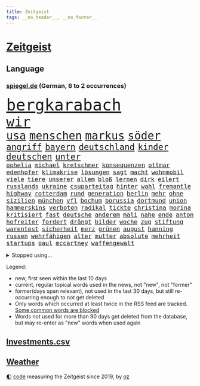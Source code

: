```yaml
---
title: Zeitgeist
tags: __no_header__, __no_footer__
---
```


# [Zeitgeist](https://oliz.io/zeitgeist/)

## Language

<h3><a href="https://www.spiegel.de" target="_blank">spiegel.de</a> (German, 6 to 2 occurrences)</h3>
<p style="font-family:monospace">
<span style="font-size:32pt"><a href="news_links.html#bergkarabach" class="current">bergkarabach</a></span>
<br>
<span style="font-size:27pt"><a href="news_links.html#wir" class="current">wir</a></span>
<br>
<span style="font-size:22pt"><a href="news_links.html#usa" class="current">usa</a></span>
<span style="font-size:22pt"><a href="news_links.html#menschen" class="current">menschen</a></span>
<span style="font-size:22pt"><a href="news_links.html#markus" class="current">markus</a></span>
<span style="font-size:22pt"><a href="news_links.html#söder" class="current">söder</a></span>
<br>
<span style="font-size:17pt"><a href="news_links.html#angriff" class="current">angriff</a></span>
<span style="font-size:17pt"><a href="news_links.html#bayern" class="current">bayern</a></span>
<span style="font-size:17pt"><a href="news_links.html#deutschland" class="current">deutschland</a></span>
<span style="font-size:17pt"><a href="news_links.html#kinder" class="current">kinder</a></span>
<span style="font-size:17pt"><a href="news_links.html#deutschen" class="current">deutschen</a></span>
<span style="font-size:17pt"><a href="news_links.html#unter" class="current">unter</a></span>
<br>
<span style="font-size:12pt"><a href="news_links.html#ophelia" class="new">ophelia</a></span>
<span style="font-size:12pt"><a href="news_links.html#michael" class="current">michael</a></span>
<span style="font-size:12pt"><a href="news_links.html#kretschmer" class="current">kretschmer</a></span>
<span style="font-size:12pt"><a href="news_links.html#konsequenzen" class="current">konsequenzen</a></span>
<span style="font-size:12pt"><a href="news_links.html#ottmar" class="new">ottmar</a></span>
<span style="font-size:12pt"><a href="news_links.html#edenhofer" class="new">edenhofer</a></span>
<span style="font-size:12pt"><a href="news_links.html#klimakrise" class="current">klimakrise</a></span>
<span style="font-size:12pt"><a href="news_links.html#lösungen" class="current">lösungen</a></span>
<span style="font-size:12pt"><a href="news_links.html#sagt" class="current">sagt</a></span>
<span style="font-size:12pt"><a href="news_links.html#macht" class="current">macht</a></span>
<span style="font-size:12pt"><a href="news_links.html#wohnmobil" class="current">wohnmobil</a></span>
<span style="font-size:12pt"><a href="news_links.html#viele" class="current">viele</a></span>
<span style="font-size:12pt"><a href="news_links.html#tiere" class="current">tiere</a></span>
<span style="font-size:12pt"><a href="news_links.html#unserer" class="current">unserer</a></span>
<span style="font-size:12pt"><a href="news_links.html#allem" class="current">allem</a></span>
<span style="font-size:12pt"><a href="news_links.html#bloß" class="current">bloß</a></span>
<span style="font-size:12pt"><a href="news_links.html#lernen" class="current">lernen</a></span>
<span style="font-size:12pt"><a href="news_links.html#dirk" class="current">dirk</a></span>
<span style="font-size:12pt"><a href="news_links.html#eilert" class="new">eilert</a></span>
<span style="font-size:12pt"><a href="news_links.html#russlands" class="current">russlands</a></span>
<span style="font-size:12pt"><a href="news_links.html#ukraine" class="current">ukraine</a></span>
<span style="font-size:12pt"><a href="news_links.html#csuparteitag" class="new">csuparteitag</a></span>
<span style="font-size:12pt"><a href="news_links.html#hinter" class="current">hinter</a></span>
<span style="font-size:12pt"><a href="news_links.html#wahl" class="current">wahl</a></span>
<span style="font-size:12pt"><a href="news_links.html#fremantle" class="current">fremantle</a></span>
<span style="font-size:12pt"><a href="news_links.html#highway" class="current">highway</a></span>
<span style="font-size:12pt"><a href="news_links.html#rotterdam" class="new">rotterdam</a></span>
<span style="font-size:12pt"><a href="news_links.html#rund" class="current">rund</a></span>
<span style="font-size:12pt"><a href="news_links.html#generation" class="current">generation</a></span>
<span style="font-size:12pt"><a href="news_links.html#berlin" class="current">berlin</a></span>
<span style="font-size:12pt"><a href="news_links.html#mehr" class="current">mehr</a></span>
<span style="font-size:12pt"><a href="news_links.html#ohne" class="current">ohne</a></span>
<span style="font-size:12pt"><a href="news_links.html#sizilien" class="current">sizilien</a></span>
<span style="font-size:12pt"><a href="news_links.html#münchen" class="current">münchen</a></span>
<span style="font-size:12pt"><a href="news_links.html#vfl" class="current">vfl</a></span>
<span style="font-size:12pt"><a href="news_links.html#bochum" class="current">bochum</a></span>
<span style="font-size:12pt"><a href="news_links.html#borussia" class="current">borussia</a></span>
<span style="font-size:12pt"><a href="news_links.html#dortmund" class="current">dortmund</a></span>
<span style="font-size:12pt"><a href="news_links.html#union" class="current">union</a></span>
<span style="font-size:12pt"><a href="news_links.html#hammerskins" class="new">hammerskins</a></span>
<span style="font-size:12pt"><a href="news_links.html#verboten" class="current">verboten</a></span>
<span style="font-size:12pt"><a href="news_links.html#radikal" class="current">radikal</a></span>
<span style="font-size:12pt"><a href="news_links.html#tickte" class="new">tickte</a></span>
<span style="font-size:12pt"><a href="news_links.html#christina" class="current">christina</a></span>
<span style="font-size:12pt"><a href="news_links.html#morina" class="new">morina</a></span>
<span style="font-size:12pt"><a href="news_links.html#kritisiert" class="current">kritisiert</a></span>
<span style="font-size:12pt"><a href="news_links.html#fast" class="current">fast</a></span>
<span style="font-size:12pt"><a href="news_links.html#deutsche" class="current">deutsche</a></span>
<span style="font-size:12pt"><a href="news_links.html#anderem" class="current">anderem</a></span>
<span style="font-size:12pt"><a href="news_links.html#mali" class="current">mali</a></span>
<span style="font-size:12pt"><a href="news_links.html#nahe" class="current">nahe</a></span>
<span style="font-size:12pt"><a href="news_links.html#ende" class="current">ende</a></span>
<span style="font-size:12pt"><a href="news_links.html#anton" class="current">anton</a></span>
<span style="font-size:12pt"><a href="news_links.html#hofreiter" class="current">hofreiter</a></span>
<span style="font-size:12pt"><a href="news_links.html#fordert" class="current">fordert</a></span>
<span style="font-size:12pt"><a href="news_links.html#drängt" class="current">drängt</a></span>
<span style="font-size:12pt"><a href="news_links.html#bilder" class="current">bilder</a></span>
<span style="font-size:12pt"><a href="news_links.html#woche" class="current">woche</a></span>
<span style="font-size:12pt"><a href="news_links.html#zug" class="current">zug</a></span>
<span style="font-size:12pt"><a href="news_links.html#stiftung" class="current">stiftung</a></span>
<span style="font-size:12pt"><a href="news_links.html#warentest" class="current">warentest</a></span>
<span style="font-size:12pt"><a href="news_links.html#sicherheit" class="current">sicherheit</a></span>
<span style="font-size:12pt"><a href="news_links.html#merz" class="current">merz</a></span>
<span style="font-size:12pt"><a href="news_links.html#grünen" class="current">grünen</a></span>
<span style="font-size:12pt"><a href="news_links.html#august" class="current">august</a></span>
<span style="font-size:12pt"><a href="news_links.html#hanning" class="new">hanning</a></span>
<span style="font-size:12pt"><a href="news_links.html#russen" class="current">russen</a></span>
<span style="font-size:12pt"><a href="news_links.html#wehrfähigen" class="new">wehrfähigen</a></span>
<span style="font-size:12pt"><a href="news_links.html#alter" class="current">alter</a></span>
<span style="font-size:12pt"><a href="news_links.html#mutter" class="current">mutter</a></span>
<span style="font-size:12pt"><a href="news_links.html#absolute" class="current">absolute</a></span>
<span style="font-size:12pt"><a href="news_links.html#mehrheit" class="current">mehrheit</a></span>
<span style="font-size:12pt"><a href="news_links.html#startups" class="current">startups</a></span>
<span style="font-size:12pt"><a href="news_links.html#paul" class="current">paul</a></span>
<span style="font-size:12pt"><a href="news_links.html#mccartney" class="new">mccartney</a></span>
<span style="font-size:12pt"><a href="news_links.html#waffengewalt" class="current">waffengewalt</a></span>
</p>
<details>
<summary>Stopped using...</summary>
<p class="former" style="font-size:12pt">
persönliche(1066) angebot(1065) asche(1065) ausgebrochen(1065) elfmeter(1065) hielt(1065) widerspricht(1065) cdupolitiker(1064) fdpchef(1064) geboren(1064) manager(1064) alexej(1063) bisherige(1063) bitte(1063) mario(1063) nawalny(1063) normal(1063) toni(1063) verteilt(1063) also(1062) dokumente(1062) israelische(1062) liverpool(1062) tests(1062) you(1062) 75(1061) falls(1061) leute(1061) schoss(1061) stattfinden(1061) stimme(1061) thailand(1061) vergeblich(1061) märchen(1060) obama(1060) verpassen(1060) wirkte(1060) entwarnung(1059) geschichten(1059) infektion(1059) paare(1059) reichte(1059) schlimmsten(1059) schwedische(1059) berichterstattung(1058) chelsea(1058) großteil(1058) priester(1058) privaten(1058) san(1058) usamerikaner(1058) zuerst(1058) becker(1057) beklagen(1057) bernd(1057) beteiligten(1057) bewegung(1057) david(1057) nürnberg(1057) rapper(1057) rest(1057) terroristen(1057) bilden(1056) explosion(1056) material(1056) remis(1056) tieren(1056) verlierer(1056) erbe(1055) gespräche(1055) medikamente(1055) wiederholt(1055) gastgeber(1054) kontrolliert(1054) wochenlang(1054) meinem(1053) regt(1053) sinn(1053) streng(1053) vorsprung(1053) wies(1053) wirken(1053) form(1052) verena(1052) endspiel(1051) nahen(1051) simon(1051) anschläge(1050) olympische(1050) rassistischen(1050) starker(1050) wirtschaftsministerium(1050) schülerinnen(1049) einsetzen(1048) leitet(1048) lernt(1048) rollen(1048) schlimmste(1047) verbrechen(1047) voraussetzungen(1047) ausgeliefert(1045) entwickeln(1045) schnitt(1044) distanz(1043) führenden(1043) weckt(1043) gesetze(1042) trug(1042) gesamten(1041) konkrete(1041) schrecken(1041) vorgelegt(1041) amerikas(1040) analysiert(1040) außerhalb(1039) empfängt(1039) ministerium(1039) reduzieren(1038) fußballwm(1037) erinnerung(1034) gouverneur(1034) fortsetzung(1033) spitzenreiter(1033) ämter(1032) istanbul(1031) antrag(1029) ausgetragen(1008) langem(997) rache(997) billiger(995) einfache(994) woelki(981) sachen(977) berichtete(971) lieferketten(966) gewinne(961) währung(957) konservative(902) happy(900) politikern(898) verlag(873) militärische(854) jahresende(815) wenigsten(809) grundsätzlich(791) zugestimmt(781) insbesondere(776) präsentierte(774) verstorben(770) weibliche(759) parlaments(752) exil(751) 400000(744) sechste(743) übertragen(740) world(730) investiert(729) entstanden(715) bedrängnis(704) kunstwerke(702) kursieren(700) energiekosten(698) australiens(696) fdppolitiker(696) lieferungen(674) bekannteste(664) methode(664) nutzung(663) summen(655) gewaltsamen(652) meta(651) wahr(650) otto(646) seltene(646) verabschieden(628) ruhrgebiet(623) fördern(617) weltbekannt(617) systematisch(611) zusammenhalt(601) geschenk(589) entführung(588) einheit(581) gastbeitrag(578) überzeugung(578) dortmunder(575) rené(565) air(559) barack(556) gestärkt(555) schildern(552) vermieter(552) vorab(550) odessa(549) erneuerbare(547) messerangriff(540) baustelle(539) riskant(537) herzen(534) gefangenschaft(532) dilemma(527) lindners(527) niedersächsischen(524) braunschweig(521) crew(513) öpnv(501) guardiola(498) pep(498) ufer(495) psychiatrie(488) verspätung(486) exregierungschef(481) gepäck(481) würdigt(480) mordfall(478) exuspräsident(468) 79(466) tiefer(464) cannabis(462) hadert(458) 21jähriger(457) anhaltende(457) verhaftung(454) identifizieren(453) attestiert(449) misshandelt(447) einsätze(446) olympischen(446) verunglückten(445) alzheimer(443) angehörigen(443) fehlstart(443) ukrainerusslandkrieg(443) wozu(440) olympiasiegerin(437) finanzen(435) erobern(433) entfernen(427) kämpferisch(422) starkwatzinger(419) verbrauch(419) zuhause(419) freigabe(407) effekt(404) offenlegen(404) ron(395) nation(394) beleidigungen(393) erhielten(390) bach(388) desantis(388) professor(388) wütet(388) raten(387) wünsche(387) schreitet(386) sperren(385) verschärfung(383) atomkraftwerk(382) flüssen(382) aufgewachsen(380) angezeigt(379) 19jähriger(377) verurteilter(375) richtete(374) vizepräsident(370) boni(365) schmuck(364) kommunikation(362) auseinander(358) ausgestattet(356) praktisch(356) vaters(352) emissionen(349) francisco(348) eingriff(346) zusage(346) bulgarien(344) hauptdarstellerin(343) zimmer(343) erleichtern(341) pentagon(336) staatsmedien(336) morgan(334) aktivist(333) verzeichnen(333) eineinhalb(332) bnd(328) meldungen(324) schauplatz(323) gefangenen(322) karriereberaterin(322) besitz(320) rückstand(320) schwarzer(320) desinformation(317) epidemie(317) geplantes(316) manipuliert(316) abbruch(315) rust(315) lateinamerika(314) außenpolitik(313) trümmern(313) passagieren(312) sam(312) minsk(309) billigt(308) mine(304) widmen(303) human(302) amerikanerin(301) umso(298) ausgemacht(297) doping(297) reißen(293) überfahrt(293) journalistenverband(292) pistole(291) 21jährige(290) häufigsten(290) sydney(290) weltcup(290) liberale(289) häufen(285) infantino(285) bundesjustizminister(283) gast(282) gipfeltreffen(281) tomaten(281) saarlouis(279) wiederholen(279) machtkampf(277) siemens(277) vermeldet(277) text(276) fotograf(275) gianni(275) streben(275) angriffs(273) auflaufen(273) bischöfe(273) unfalls(273) forderten(270) segeln(270) unterzogen(269) 2009(267) labor(265) traut(265) wahren(264) wuppertal(264) beheben(263) emails(263) überlassen(263) zunehmende(261) erheblichen(260) fachkräften(259) sprint(259) vulkan(259) einwanderer(258) genügend(256) spiegelredakteur(256) umstrittenes(256) praxis(255) verbündete(254) grand(253) überschritten(253) traditionellen(252) pedro(251) transparent(250) feldern(248) 28jähriger(247) mail(245) nachgegeben(244) nhl(244) tanzt(244) fassen(243) symptome(243) telefonat(243) jung(242) lebensgefahr(242) käse(241) ladung(240) revision(240) lebenslauf(237) prozesse(237) wohlstand(237) lüdenscheid(235) 31jährige(234) geschäften(234) zeitplan(234) djirsarai(233) fdpgeneralsekretär(233) ricarda(233) bildungsministerium(229) dauer(229) gaza(228) parteifreund(228) meistern(227) sprüche(227) übungen(226) erbost(225) sektor(224) begeistern(223) intel(223) entwickler(221) nicolas(219) biene(217) chatbot(217) günstigen(217) nudeln(217) weimar(216) begleiter(215) finnlands(215) späten(215) heran(213) auszeichnungen(212) genre(212) stoffe(211) 22jährigen(210) rekordmeister(210) süchtig(210) umweltbundesamt(208) angemeldet(207) highlight(207) stürmte(207) angemessen(204) 140(203) bär(203) parteispitze(203) wunden(203) vergiftet(201) zaun(201) verzögerung(200) berlinkreuzberg(198) fernhalten(198) nordirland(198) förderprogramm(196) 35jährige(195) stil(193) verbreitete(193) potenzial(192) regulieren(192) rivalen(191) gladbach(190) entschlossen(189) historisch(189) marina(189) radfahrer(189) spitzenkandidat(189) gedanken(188) kaiser(187) sanfter(187) ukrainischem(185) ausweitung(183) can(183) hamilton(183) landtagsabgeordneter(183) lewis(183) staatssekretär(180) bildungsministerin(179) zweieinhalb(179) jonathan(178) manhattan(178) kämpften(177) legalisierung(177) begünstigt(175) einkaufen(175) elfjährige(175) transformation(175) unbedenklich(175) linkenpolitikerin(174) räuber(174) trinkwasser(174) akkus(173) gejagt(173) wackelt(173) brennen(172) dicaprio(172) mutterkonzern(172) reparieren(172) georgischen(170) grafikanalyse(170) jakarta(170) gen(169) kiffen(169) losgehen(169) minen(169) mittagessen(169) regulierung(169) aktienkurs(168) jordan(167) kümmert(167) stürmt(167) aggressor(166) mitgründer(166) schwedischen(166) vergiftung(166) breiter(165) sommerspielen(165) erkrankungen(164) kostenlosen(164) baugenehmigungen(161) pompeji(161) wiederum(161) wirksam(161) kollabiert(159) linksextremen(159) bauindustrie(158) schließung(157) veto(157) unterschiede(156) ac(155) gründung(155) leck(155) ergibt(154) existenz(154) großmanöver(154) angeschossen(153) prinzip(153) breites(152) defekt(152) taiwans(152) eintreffen(151) mondmission(151) verwaltungsgericht(151) wirtschaftswachstum(151) behaupten(150) regierungssprecher(150) technischer(150) western(150) ecuador(149) fluggesellschaften(149) kishida(149) sofortiger(149) weltbevölkerung(149) zentrales(149) belarussen(148) drama(148) drohte(148) gewusst(148) riexinger(148) bijan(147) sonntagabend(147) durchsuchten(146) indopazifik(146) set(146) unseres(146) milliardengeschäft(145) oberbayern(145) referendum(145) zeuge(144) aufschwung(143) elfjähriger(143) verstößt(143) bekämpfung(142) dreh(142) ingenieure(142) maxim(142) verlobt(142) durchgesetzt(141) gesundheitlichen(140) lehmann(139) samuel(139) flecken(138) konkret(138) belegschaft(137) fifapräsident(137) legalisieren(137) prangerte(137) reichtum(137) klares(136) depp(135) heizungswende(135) inter(135) lebenszeichen(135) normalen(135) sea(135) usamerikanische(135) flüssigkeit(134) gebilligt(134) massenhaft(134) bundesstaates(133) kinderarmut(133) renommierter(133) bedeutender(132) existiert(132) genutzte(132) maus(132) präsent(131) rights(131) tennisspielerin(131) christen(130) edelmetall(130) kampfflugzeugen(130) nationalkonservative(130) arbeiter(129) breit(129) gegenmaßnahmen(129) unterschiedlichen(129) getrieben(128) orientierung(127) katrin(126) kutsche(126) verlassenen(126) eingeschlagen(125) rettungsmission(125) river(124) anhören(123) biller(121) heizungsgesetz(121) erzieher(120) spottet(120) berühmtesten(119) bodycamaufnahmen(119) citys(119) diplomatenpass(118) plastikmüll(118) köchin(117) vierten(117) pioneer(116) schumacher(116) verständlich(116) beordert(115) besiegte(115) europapokal(115) zulässig(115) ausgesagt(114) mantel(114) 26jährige(113) dreifach(113) fossile(113) adler(112) beschleunigen(112) drogenhandel(112) halbleiter(112) angemessene(111) bescheren(111) tätigkeit(110) füße(109) gleichaltrigen(109) militante(109) quadratmetern(109) wettert(109) arbeitsunfall(107) päckchen(107) entschärfen(106) fazit(106) unterrichtet(106) übersehen(106) asylbewerberheim(105) kroos(105) kurioser(105) unterstellt(105) yeboah(105) achtjährigen(104) autobahngesellschaft(104) neuwahlen(104) absetzung(103) blume(103) brigade(103) kalender(103) kunstwerken(103) lebensgefährlich(103) angelegt(102) ausgebuht(102) gewannen(102) koranverbrennung(102) überflutete(102) gebietsgewinne(101) terroristischen(101) niro(100) gutgetan(99) teneriffa(99) email(98) stichwahl(98) agieren(97) englands(97) kopfgeld(96) unentdeckt(96) wildnis(96) donezk(95) bejaht(94) bezos(94) dietmar(94) dortige(94) lka(94) schenkte(94) gestrandet(93) nachbessern(93) absteiger(92) ausreichen(92) register(92) 93jährige(91) diktaturen(91) gebannt(91) gefälschtes(91) gewittern(91) robbie(91) titelgewinn(91) anschließenden(90) hautkrebs(90) hinflug(90) kategorie(90) scheuer(90) schlittert(90) sächsischen(90) verhör(90) wellington(90) agenda(89) deutschiraners(89) erika(89) erkennt(89) flugzeugpanne(89) geburtshaus(89) geheimdiensten(89) grandios(89) mitspielen(89) ruhestörung(89) stahlseil(89) treffe(89) zitierte(89) abgeblasen(88) f16(88) glanzlicht(88) komplize(88) kontinuierlich(88) landesinneren(88) nächstem(88) patriarch(88) rechtsanspruch(88) schwieg(88) faschismus(87) jungfernfahrt(87) mondlandung(87) scott(87) tüftler(87) verdächtig(87) drummer(86) helm(86) vorläufigen(86) aarhus(85) catania(85) chipfertigung(85) westafrikanischen(85) basilikum(84) konfliktlösung(84) kriminell(84) profil(84) adobe(83) aufgebrachte(83) feuerzeug(83) flugbetrieb(83) grausige(83) grundsätzliche(83) hindernissen(83) klammern(83) unbesetzte(83) abteilungsleiter(82) obdachlose(82) profitierten(82) umzusetzen(82) abschrecken(81) betrugsmaschen(81) dschungel(81) durchsage(81) freikommt(81) cruz(80) end(80) lieb(80) wiederentdeckt(80) 30jährigen(79) beteuerte(79) durchsetzung(79) kommerzielle(79) pest(79) sicherheitsleute(79) verriet(79) versammlung(79) arbeitslos(78) euregeln(78) forschungsministerin(78) shah(78) starkoch(78) zerstörter(78) gökay(77) havarie(77) hm(77) kaltes(77) kristina(77) lebensgefährlichen(77) modekette(77) regierungsmaschine(77) tatverdächtig(77) vereinfachen(77) verfügt(77) zerriss(77) bittere(76) erhoffte(76) falschaussagen(76) fragwürdigen(76) innensenatorin(76) kleinunternehmer(76) netzentgelte(76) spranger(76) stellvertretende(76) unbemerkt(76) vorgeht(76) auswärtssieg(75) euer(75) installation(75) männlicher(75) nawalnys(75) pütz(75) richtlinien(75) routineoperation(75) soundtrack(75) statussymbol(75) südukraine(75) ölkonzerne(75) 53jähriger(74) argentinische(74) sozialdemokrat(74) toxischen(74) traumtor(74) unionspolitiker(74) waalkes(74) 148(73) anhalten(73) auslieferung(73) erschreckend(73) ferien(73) kostenlose(73) sachsenanhalts(73) tusk(73) kletterte(72) selbstfürsorge(72) vernetzen(72) weltberühmt(72) buhlt(71) bunter(71) polizeigewahrsam(71) vermint(71) badesee(70) ermordung(70) grünenministerin(70) havarierten(70) kreativen(70) rutte(70) sommerpasta(70) standuppaddling(70) zelle(70) bruni(69) bürgerpark(69) dino(69) euasylkompromiss(69) feuerkatastrophe(69) toppmöller(69) täters(69) unglücks(69) afdkandidat(68) aufzusetzen(68) bundesnetzagenturchef(68) erkunden(68) lebenshaltungskosten(68) massenproduktion(68) spitzenfußball(68) vorlegen(68) asylrecht(67) aurora(67) braslavsky(67) diw(67) flüchtlingen(67) gespült(67) hits(67) nachdenklichen(67) paulairene(67) seenotrettungsboot(67) siegreichen(67) spaghetti(67) auflösung(66) campingplätze(66) jusovorsitzende(66) substanziellen(66) bartsch(65) detonation(65) flieger(65) ostseebad(65) toronto(65) unescowelterbe(65) dortigen(64) eindringen(64) eupolitiker(64) finalsieg(64) gesine(64) lötzsch(64) posthum(64) raketenschutzschirm(64) untersuchten(64) vollzogen(64) exfreund(63) fressen(63) führungsfigur(63) genehmigter(63) gentechnik(63) hannoveraner(63) jugendarbeitslosigkeit(63) klartext(63) köstlich(63) landwirt(63) montana(63) obdachloser(63) populist(63) rettungseinsatz(63) sprühte(63) unofriedensmission(63) verehren(63) bewährungsstrafen(62) bildungsnotstand(62) gefertigt(62) klappte(62) polizeigewerkschaft(62) spiegelgespräch(62) wahlkreisbüro(62) überforderte(62) effizienter(61) gutem(61) killer(61) kinderbetreuung(61) rammsteinvorwürfe(61) welk(61) anvertrauen(60) hessische(60) hob(60) schuhbeck(60) strafverfahren(60) stundenlohn(60) tablets(60) wagneraufstand(60) dummheit(59) konferenzen(59) landeshauptstadt(59) schrittweise(59) streitkultur(59) umgeschlagen(59) bauernverband(58) dorothee(58) graf(58) freibad(57) fuest(57) lambsdorff(57) milliardeninvestitionen(57) report(57) saleh(57) trugen(57) werteten(57) aufbrechen(56) f16kampfflugzeugen(56) fotomontage(56) geteilt(56) hochumstrittene(56) klischees(56) neutralitätsgründen(56) wonach(56) burgern(55) gendersternchen(55) machthabern(55) weitverbreitet(55) daxkonzerne(54) erkunde(54) lebenswerter(54) lugert(54) nahostkonflikt(54) serviert(54) wirtschaftspolitik(54) übersteigen(54) sprangen(53) zweitgrößten(53) eauto(52) gedauert(52) krankenhauses(52) stromausfall(52) telefonate(52) aufzuschieben(51) berücksichtigen(51) dazwischen(51) kambodscha(51) misshandlungen(51) politikerinnen(51) seenotrettungsschiff(51) sprinter(51) teenagern(51) usklub(51) variante(51) verfilmt(51) verstrickt(51) begriffe(50) csd(50) diabetes(50) gelbe(50) kühlwasserverklappung(50) wattenmeer(50) wichtigstes(50) bundesligasaison(49) regnet(49) subway(49) verbreitung(49) wacht(49) östlich(49) 47jähriger(48) charakterdarsteller(48) militärisch(48) valeria(48) verderben(48) becken(47) belästigungen(47) palästinensische(47) prüfer(47) schüttete(47) spdchef(47) zeitgleich(47) überziehen(47) elterngeldes(46) planet(46) riecht(46) bertram(45) gleichnamigen(45) hacken(45) popsängerin(45) produzentin(45) sicherheitsmaßnahmen(45) vorwahlen(45) brisant(44) entlastungspakete(44) froh(44) importieren(44) millionenstadt(44) 73jähriger(43) behrens(43) cindy(43) erhört(43) schachzug(43) billigen(42) funktionäre(42) koffer(42) veronika(42) wagte(42) angabe(41) beizutragen(41) bemerkenswert(41) dagestan(41) kent(41) notizen(41) phishing(41) realitäten(41) teilrepublik(41) zerbrochen(41) angefeindet(40) bard(40) di(40) geistliche(40) kiewer(40) michal(40) offiziere(40) wdr(40) black(39) computerspiele(39) geheimer(39) postings(39) purra(39) riikka(39) sicherheitskräften(39) tennisturnier(39) britney(38) krähen(38) spears(38) typische(38) wahlkommission(38) erhältlich(37) familienpolitik(37) gesundes(37) sortiert(37) wahre(37) bergsteigen(36) billigairline(36) ikonischer(36) mondes(36) rubel(36) verpflichtend(36) wachstumschancengesetz(36) 62jährigen(35) angeht(35) computerspiel(35) crawford(35) fahrzeugen(35) geschädigt(35) querelen(35) schmutziger(35) trainers(35) wissenschaftlerin(35) behauptung(34) cdugeneralsekretär(34) chipfabriken(34) gabor(34) häusliche(34) jetski(34) jungs(34) linnemann(34) masche(34) sge(34) steingarts(34) ernte(33) eukommissionsvize(33) frans(33) frauenrechte(33) malaika(33) maskenpflicht(33) mihambo(33) polizeibeamten(33) regierungsbildung(33) schaf(33) selbstständige(33) sternchen(33) timmermans(33) topklub(33) umstrittenem(33) visionen(33) wartung(33) anruft(32) arbeitende(32) artensterben(32) aufschlag(32) bizarrer(32) durchmachen(32) geldes(32) geschke(32) lai(32) nolan(32) pools(32) selbstauflösung(32) düpierte(31) ethik(31) sklaven(31) säugetiere(31) torwart(31) wirtschaftsweise(31) wismar(31) campingplatz(30) gedreht(30) hagen(30) rekordtransfer(30) untergetauchten(30) verseuchen(30) wissenschaftlich(30) übertrifft(30) angetan(29) architektur(29) auswanderer(29) europameisterinnen(29) kreidezeit(29) mangels(29) männlichkeit(29) nest(29) sportstars(29) einspringen(28) erschweren(28) haftanstalt(28) spross(28) überschreitet(28) cannabislegalisierung(27) durchzusetzen(27) großmeister(27) kerr(27) kohleausstieg(27) malaysia(27) margot(27) produktionen(27) rica(27) riskanten(27) rückendeckung(27) aktienmärkte(26) darren(26) geheimdienstes(26) haarsträubende(26) kambodschas(26) olivenöl(26) teilzeit(26) torlosen(26) wider(26) wärmepläne(26) nadine(25) sciencefiction(25) wildschwein(25) austauschen(24) gewordene(24) nigers(24) rettungswagen(24) unermüdlich(24) verprügelt(24) diamanten(23) esse(23) hakenkreuzfahne(23) strafrechtlich(23) walser(23) aufwendigen(22) besorgte(22) einzudämmen(22) fitter(22) frachtschiff(22) gejagte(22) henderson(22) völkermord(22) abfluss(21) alhilal(21) cruise(21) entsprechenden(21) kriegsgefangene(21) mick(21) militärputsch(21) renard(21) struktur(21) ständigen(21) verglichen(21) weimarer(21) wendie(21) ecowas(20) ifogeschäftsklimaindex(20) organisierten(20) rekruten(20) schachtar(20) verbesserungen(20) doku(19) effekte(19) frachters(19) heard(19) olga(19) zwiebeln(19) erdtrabanten(18) merkt(18) strafbar(18) angepasst(17) dark(17) europawahlkandidaten(17) lebensläufe(17) lebensläufen(17) leser(17) spiegelleserinnen(17) volkspartei(17) franken(16) geheimdienstchef(16) mitleid(16) nostalgie(16) sprinterin(16) timanowskaja(16) freddie(15) mercury(15) prorussischer(15) vergebener(15) brustkrebsvorsorge(14) chutkan(14) entlastungen(14) europacup(14) mental(14) mondumlaufbahn(14) tanya(14) taut(14) turniers(14) umsturzes(14) öffentlicher(14) auflegen(13) hanswerner(13) lokalisieren(13) reihenfolge(13) saarländischen(13) twitternachfolger(13) versicherungen(13) ikonisches(12) klaksvik(12) kí(12) privatjet(12) roskosmos(12) säule(12) tiefstand(12) trendwende(12) ermahnt(11) graz(11) intervention(11) itexperten(11) kräften(11) prestigeerfolg(11) südpol(11) wittern(11)
</p>
</details>
<p>Legend:
<ul>
<li><span class="new">new</span>, first seen within the last 10 days</li>
<li><span class="current">current</span>, regular topical words used in the news, not "new", not "former"</li>
<li><span class="former">former(days span relevant)</span>, not used in the last 30 days, but still re-occurring enough to not get deleted</li>
<li>Only words which occurred at least twice in the RSS feed are tracked. <a href="language/filters.py">Some common words are blocked</a></li>
<li>Words not used for more than 90 days get deleted from the database, but may re-enter as "new" words when used again</li>
</ul>
</p>

## [Investments](investments.html)[.csv](investments.csv)

## [Weather](weather.html)

<footer>
<a href="javascript:toggleTheme()" class="nav">🌓</a>
<a href="https://github.com/ooz/zeitgeist">code</a> measuring the Zeitgeist since 2019, by <a href="https://oliz.io">oz</a>
</footer>
